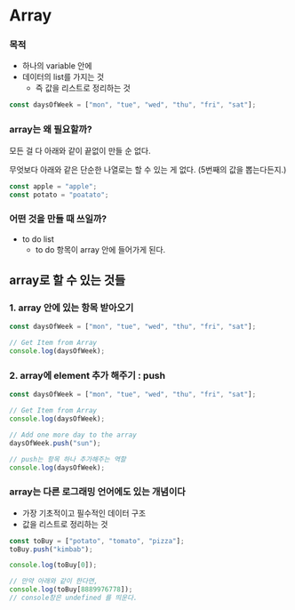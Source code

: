 # Array

### 목적

- 하나의 variable 안에
- 데이터의 list를 가지는 것
  - 즉 값을 리스트로 정리하는 것

```jsx
const daysOfWeek = ["mon", "tue", "wed", "thu", "fri", "sat"];
```

### array는 왜 필요할까?

모든 걸 다 아래와 같이 끝없이 만들 순 없다.

무엇보다 아래와 같은 단순한 나열로는 할 수 있는 게 없다. (5번째의 값을 뽑는다든지.)

```jsx
const apple = "apple";
const potato = "poatato";
```

### 어떤 것을 만들 때 쓰일까?

- to do list
  - to do 항목이 array 안에 들어가게 된다.

## array로 할 수 있는 것들

### 1. array 안에 있는 항목 받아오기

```jsx
const daysOfWeek = ["mon", "tue", "wed", "thu", "fri", "sat"];

// Get Item from Array
console.log(daysOfWeek);
```

### 2. array에 element 추가 해주기 : push

```jsx
const daysOfWeek = ["mon", "tue", "wed", "thu", "fri", "sat"];

// Get Item from Array
console.log(daysOfWeek);

// Add one more day to the array
daysOfWeek.push("sun");

// push는 항목 하나 추가해주는 역할
console.log(daysOfWeek);
```

### array는 다른 로그래밍 언어에도 있는 개념이다

- 가장 기초적이고 필수적인 데이터 구조
- 값을 리스트로 정리하는 것

```jsx
const toBuy = ["potato", "tomato", "pizza"];
toBuy.push("kimbab");

console.log(toBuy[0]);

// 만약 아래와 같이 한다면,
console.log(toBuy[8889976778]);
// console창은 undefined 를 띄운다.
```
